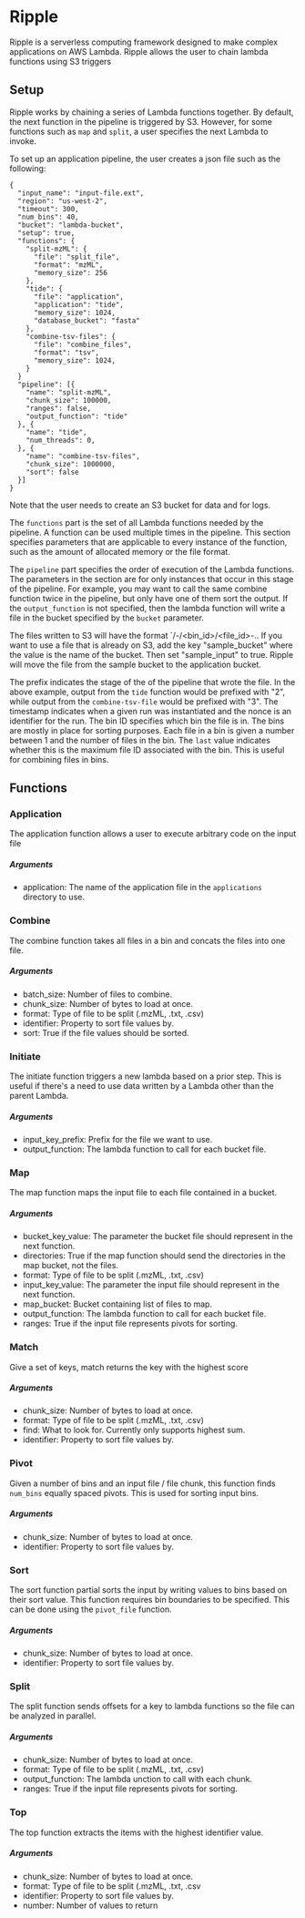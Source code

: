 # Ripple

Ripple is a serverless computing framework designed to make complex applications on AWS Lambda.
Ripple allows the user to chain lambda functions using S3 triggers 

## Setup
Ripple works by chaining a series of Lambda functions together.
By default, the next function in the pipeline is triggered by S3.
However, for some functions such as `map` and `split`, a user specifies the next Lambda to invoke.

To set up an application pipeline, the user creates a json file such as the following:
```
{
  "input_name": "input-file.ext",
  "region": "us-west-2",
  "timeout": 300,
  "num_bins": 40,
  "bucket": "lambda-bucket",
  "setup": true,
  "functions": {
    "split-mzML": {
      "file": "split_file",
      "format": "mzML",
      "memory_size": 256
    },
    "tide": {
      "file": "application",
      "application": "tide",
      "memory_size": 1024,
      "database_bucket": "fasta"
    },
    "combine-tsv-files": {
      "file": "combine_files",
      "format": "tsv",
      "memory_size": 1024,
    }
  }
  "pipeline": [{
    "name": "split-mzML",
    "chunk_size": 100000,
    "ranges": false,
    "output_function": "tide"
  }, {
    "name": "tide",
    "num_threads": 0,
  }, {
    "name": "combine-tsv-files",
    "chunk_size": 1000000,
    "sort": false
  }]
}
```

Note that the user needs to create an S3 bucket for data and for logs.

The `functions` part is the set of all Lambda functions needed by the pipeline.
A function can be used multiple times in the pipeline.
This section specifies parameters that are applicable to every instance of the function, such as the amount of allocated memory or the file format.

The `pipeline` part specifies the order of execution of the Lambda functions.
The parameters in the section are for only instances that occur in this stage of the pipeline.
For example, you may want to call the same combine function twice in the pipeline, but only have one of them sort the output.
If the `output_function` is not specified, then the lambda function will write a file in the bucket specified by the `bucket` parameter.

The files written to S3 will have the format `<prefix>/<timestamp>-<nonce>/<bin_id>/<file_id>-<last>.<ext>.
If you want to use a file that is already on S3, add the key "sample_bucket" where the value is the name of the bucket. Then set "sample_input" to true.
Ripple will move the file from the sample bucket to the application bucket.

The prefix indicates the stage of the of the pipeline that wrote the file.
In the above example, output from the `tide` function would be prefixed with "2", while output from the `combine-tsv-file` would be prefixed with "3".
The timestamp indicates when a given run was instantiated and the nonce is an identifier for the run.
The bin ID specifies which bin the file is in. The bins are mostly in place for sorting purposes.
Each file in a bin is given a number between 1 and the number of files in the bin.
The `last` value indicates whether this is the maximum file ID associated with the bin. This is useful for combining files in bins.

## Functions
### Application
The application function allows a user to execute arbitrary code on the input file
##### Arguments
* application: The name of the application file in the `applications` directory to use.

### Combine
The combine function takes all files in a bin and concats the files into one file.
##### Arguments
* batch_size: Number of files to combine.
* chunk_size: Number of bytes to load at once.
* format: Type of file to be split (.mzML, .txt, .csv)
* identifier: Property to sort file values by.
* sort: True if the file values should be sorted.

### Initiate
The initiate function triggers a new lambda based on a prior step.
This is useful if there's a need to use data written by a Lambda other than the parent Lambda.
##### Arguments
* input_key_prefix: Prefix for the file we want to use.
* output_function: The lambda function to call for each bucket file.

### Map
The map function maps the input file to each file contained in a bucket.
##### Arguments
* bucket_key_value: The parameter the bucket file should represent in the next function.
* directories: True if the map function should send the directories in the map bucket, not the files.
* format: Type of file to be split (.mzML, .txt, .csv)
* input_key_value: The parameter the input file should represent in the next function.
* map_bucket: Bucket containing list of files to map.
* output_function: The lambda function to call for each bucket file.
* ranges: True if the input file represents pivots for sorting.

### Match
Give a set of keys, match returns the key with the highest score
##### Arguments
* chunk_size: Number of bytes to load at once.
* format: Type of file to be split (.mzML, .txt, .csv)
* find: What to look for. Currently only supports highest sum.
* identifier: Property to sort file values by.

### Pivot
Given a number of bins and an input file / file chunk, this function finds `num_bins` equally spaced pivots.
This is used for sorting input bins.
##### Arguments
* chunk_size: Number of bytes to load at once.
* identifier: Property to sort file values by.

### Sort
The sort function partial sorts the input by writing values to bins based on their sort value.
This function requires bin boundaries to be specified. This can be done using the `pivot_file` function.
##### Arguments
* chunk_size: Number of bytes to load at once.
* identifier: Property to sort file values by.

### Split
The split function sends offsets for a key to lambda functions so the file can be analyzed in parallel.
##### Arguments
* chunk_size: Number of bytes to load at once.
* format: Type of file to be split (.mzML, .txt, .csv)
* output_function: The lambda unction to call with each chunk.
* ranges: True if the input file represents pivots for sorting.

### Top
The top function extracts the items with the highest identifier value.
##### Arguments
* chunk_size: Number of bytes to load at once.
* format: Type of file to be split (.mzML, .txt, .csv
* identifier: Property to sort file values by.
* number: Number of values to return
